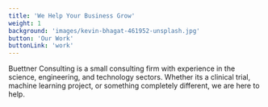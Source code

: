 ```yaml
---
title: 'We Help Your Business Grow'
weight: 1
background: 'images/kevin-bhagat-461952-unsplash.jpg'
button: 'Our Work'
buttonLink: 'work'
---
```


Buettner Consulting is a small consulting firm with experience in the science, engineering, and technology sectors. 
Whether its a clinical trial, machine learning project, or something completely different, we are here to help.